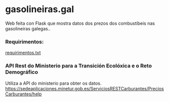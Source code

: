 # gasolineiras.gal
Web feita con Flask que mostra datos dos prezos dos combustíbeis nas gasolineiras galegas..

### Requirimentos:

[requirimentos.txt](requirimentos.txt)

### API Rest do Ministerio para a Transición Ecolóxica e o Reto Demográfico
Utiliza a API do ministerio para obter os datos. https://sedeaplicaciones.minetur.gob.es/ServiciosRESTCarburantes/PreciosCarburantes/help

